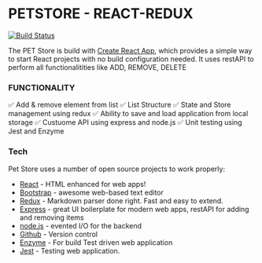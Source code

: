 # PETSTORE - REACT-REDUX

[![Build Status](https://travis-ci.org/joemccann/dillinger.svg?branch=master)](https://travis-ci.org/joemccann/dillinger)

The PET Store is build with [Create React App](https://github.com/facebookincubator/create-react-app), which provides a simple way to start React projects with no build configuration needed.
It uses restAPI to perform all functionalitities like ADD, REMOVE, DELETE

### FUNCTIONALITY

✅ Add & remove element from list
✅ List Structure
✅ State and Store management using redux
✅ Ability to save and load application from local storage
✅ Custuome API using express and node.js
✅ Unit testing using Jest and Enzyme

### Tech

Pet Store uses a number of open source projects to work properly:

- [React](https://reactjs.org/) - HTML enhanced for web apps!
- [Bootstrap](https://getbootstrap.com/) - awesome web-based text editor
- [Redux](https://redux.js.org/) - Markdown parser done right. Fast and easy to extend.
- [Express](http://expressjs.com/) - great UI boilerplate for modern web apps, restAPI for adding and removing items
- [node.js](https://nodejs.org/en/) - evented I/O for the backend
- [Github](https://github.com/NehG) - Version control
- [Enzyme](https://enzymejs.github.io/enzyme/) - For build Test driven web application
- [Jest](https://jestjs.io/docs/en/tutorial-react) - Testing web application.
